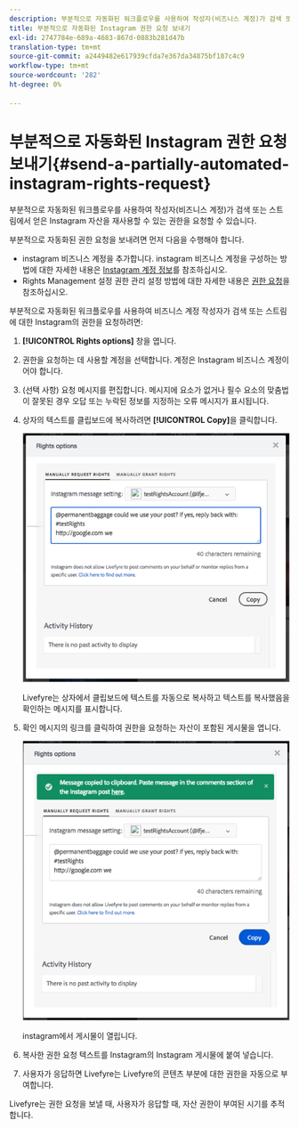 ```yaml
---
description: 부분적으로 자동화된 워크플로우를 사용하여 작성자(비즈니스 계정)가 검색 또는 스트림에서 얻은 Instagram 자산을 재사용할 수 있는 권한을 요청할 수 있습니다.
title: 부분적으로 자동화된 Instagram 권한 요청 보내기
exl-id: 2747784e-689a-4683-867d-0883b281d47b
translation-type: tm+mt
source-git-commit: a2449482e617939cfda7e367da34875bf187c4c9
workflow-type: tm+mt
source-wordcount: '282'
ht-degree: 0%

---
```


# 부분적으로 자동화된 Instagram 권한 요청 보내기{#send-a-partially-automated-instagram-rights-request}

부분적으로 자동화된 워크플로우를 사용하여 작성자(비즈니스 계정)가 검색 또는 스트림에서 얻은 Instagram 자산을 재사용할 수 있는 권한을 요청할 수 있습니다.

부분적으로 자동화된 권한 요청을 보내려면 먼저 다음을 수행해야 합니다.

* instagram 비즈니스 계정을 추가합니다. instagram 비즈니스 계정을 구성하는 방법에 대한 자세한 내용은 [Instagram 계정 정보](../c-users-creating-accounts-with-studio-access/t-configure-social-accout-instagram/c-about-instagram-accounts.md#c_about_instagram_accounts)를 참조하십시오.
* Rights Management 설정 권한 관리 설정 방법에 대한 자세한 내용은 [권한 요청](../c-how-requesting-rights-works/c-how-requesting-rights-works.md#c_how_requesting_rights_works)을 참조하십시오.

부분적으로 자동화된 워크플로우를 사용하여 비즈니스 계정 작성자가 검색 또는 스트림에 대한 Instagram의 권한을 요청하려면:

1. **[!UICONTROL Rights options]** 창을 엽니다.
1. 권한을 요청하는 데 사용할 계정을 선택합니다. 계정은 Instagram 비즈니스 계정이어야 합니다.
1. (선택 사항) 요청 메시지를 편집합니다. 메시지에 요소가 없거나 필수 요소의 맞춤법이 잘못된 경우 오답 또는 누락된 정보를 지정하는 오류 메시지가 표시됩니다.
1. 상자의 텍스트를 클립보드에 복사하려면 **[!UICONTROL Copy]**&#x200B;을 클릭합니다.

   ![](assets/rr_insta_workaround1.png)

   Livefyre는 상자에서 클립보드에 텍스트를 자동으로 복사하고 텍스트를 복사했음을 확인하는 메시지를 표시합니다.

1. 확인 메시지의 링크를 클릭하여 권한을 요청하는 자산이 포함된 게시물을 엽니다.

   ![](assets/rr_insta_workaround2.png)

   instagram에서 게시물이 열립니다.

1. 복사한 권한 요청 텍스트를 Instagram의 Instagram 게시물에 붙여 넣습니다.
1. 사용자가 응답하면 Livefyre는 Livefyre의 콘텐츠 부분에 대한 권한을 자동으로 부여합니다.

Livefyre는 권한 요청을 보낼 때, 사용자가 응답할 때, 자산 권한이 부여된 시기를 추적합니다.
